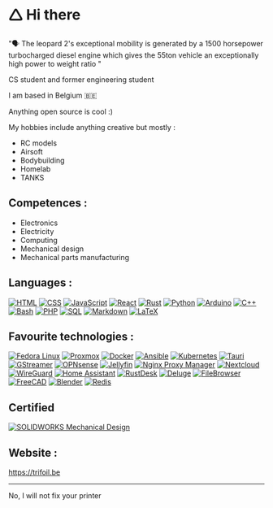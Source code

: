 # 🛆 Hi there 

"🗣️ The leopard 2's exceptional mobility is generated by a 1500 horsepower turbocharged diesel engine which gives the 55ton vehicle an exceptionally high power to weight ratio "

CS student and former engineering student

I am based in Belgium 🇧🇪

Anything open source is cool :)

My hobbies include anything creative but mostly :   

* RC models
* Airsoft
* Bodybuilding
* Homelab
* TANKS

## Competences :

* Electronics
* Electricity
* Computing
* Mechanical design
* Mechanical parts manufacturing

## Languages :

[![HTML](https://img.shields.io/badge/HTML-E34F26?style=for-the-badge&logo=html5&logoColor=white)](https://developer.mozilla.org/en-US/docs/Web/HTML)
[![CSS](https://img.shields.io/badge/CSS-1572B6?style=for-the-badge&logo=css3&logoColor=white)](https://developer.mozilla.org/en-US/docs/Web/CSS)
[![JavaScript](https://img.shields.io/badge/JavaScript-FFD000?style=for-the-badge&logo=javascript&logoColor=black)](https://developer.mozilla.org/en-US/docs/Web/JavaScript)
[![React](https://img.shields.io/badge/React-61DAFB?style=for-the-badge&logo=react&logoColor=black)](https://reactjs.org/)
[![Rust](https://img.shields.io/badge/Rust-000000?style=for-the-badge&logo=rust&logoColor=white)](https://www.rust-lang.org/)
[![Python](https://img.shields.io/badge/Python-3776AB?style=for-the-badge&logo=python&logoColor=white)](https://www.python.org/)
[![Arduino](https://img.shields.io/badge/Arduino-00979D?style=for-the-badge&logo=arduino&logoColor=white)](https://www.arduino.cc/)
[![C++](https://img.shields.io/badge/C++-00599C?style=for-the-badge&logo=c%2B%2B&logoColor=white)](https://isocpp.org/)
[![Bash](https://img.shields.io/badge/Bash-4EAA25?style=for-the-badge&logo=gnu-bash&logoColor=white)](https://www.gnu.org/software/bash/)
[![PHP](https://img.shields.io/badge/PHP-777BB4?style=for-the-badge&logo=php&logoColor=white)](https://www.php.net/)
[![SQL](https://img.shields.io/badge/SQL-4479A1?style=for-the-badge&logo=mysql&logoColor=white)](https://en.wikipedia.org/wiki/SQL)
[![Markdown](https://img.shields.io/badge/Markdown-000000?style=for-the-badge&logo=markdown&logoColor=white)](https://www.markdownguide.org/)
[![LaTeX](https://img.shields.io/badge/LaTeX-008080?style=for-the-badge&logo=latex&logoColor=white)](https://www.latex-project.org/)



## Favourite technologies :

[![Fedora Linux](https://img.shields.io/badge/Fedora_Linux-51A2DA?style=for-the-badge&logo=fedora&logoColor=white)](https://getfedora.org/)
[![Proxmox](https://img.shields.io/badge/Proxmox-E57000?style=for-the-badge&logo=proxmox&logoColor=white)](https://www.proxmox.com/)
[![Docker](https://img.shields.io/badge/Docker-2496ED?style=for-the-badge&logo=docker&logoColor=white)](https://www.docker.com/)
[![Ansible](https://img.shields.io/badge/Ansible-EE0000?style=for-the-badge&logo=ansible&logoColor=white)](https://www.ansible.com/)
[![Kubernetes](https://img.shields.io/badge/Kubernetes-326CE5?style=for-the-badge&logo=kubernetes&logoColor=white)](https://kubernetes.io/)
[![Tauri](https://img.shields.io/badge/Tauri-FFC131?style=for-the-badge&logo=tauri&logoColor=black)](https://tauri.app/)
[![GStreamer](https://img.shields.io/badge/GStreamer-FF7800?style=for-the-badge&logo=gstreamer&logoColor=white)](https://gstreamer.freedesktop.org/)
[![OPNsense](https://img.shields.io/badge/OPNsense-D94F00?style=for-the-badge&logo=opnsense&logoColor=white)](https://opnsense.org/)
[![Jellyfin](https://img.shields.io/badge/Jellyfin-00A4DC?style=for-the-badge&logo=jellyfin&logoColor=white)](https://jellyfin.org/)
[![Nginx Proxy Manager](https://img.shields.io/badge/Nginx_Proxy_Manager-009639?style=for-the-badge&logo=nginx&logoColor=white)](https://nginxproxymanager.com/)
[![Nextcloud](https://img.shields.io/badge/Nextcloud-0082C9?style=for-the-badge&logo=nextcloud&logoColor=white)](https://nextcloud.com/)
[![WireGuard](https://img.shields.io/badge/WireGuard-88171A?style=for-the-badge&logo=wireguard&logoColor=white)](https://www.wireguard.com/)
[![Home Assistant](https://img.shields.io/badge/Home_Assistant-41BDF5?style=for-the-badge&logo=home-assistant&logoColor=white)](https://www.home-assistant.io/)
[![RustDesk](https://img.shields.io/badge/RustDesk-000000?style=for-the-badge&logo=rustdesk&logoColor=white)](https://rustdesk.com/)
[![Deluge](https://img.shields.io/badge/Deluge-00BFFF?style=for-the-badge&logo=deluge&logoColor=white)](https://deluge-torrent.org/)
[![FileBrowser](https://img.shields.io/badge/FileBrowser-4CAF50?style=for-the-badge&logo=filebrowser&logoColor=white)](https://filebrowser.org/)
[![FreeCAD](https://img.shields.io/badge/FreeCAD-2C3E50?style=for-the-badge&logo=freecad&logoColor=white)](https://www.freecad.org/)
[![Blender](https://img.shields.io/badge/Blender-F5792A?style=for-the-badge&logo=blender&logoColor=white)](https://www.blender.org/)
[![Redis](https://img.shields.io/badge/Redis-DC382D?style=for-the-badge&logo=redis&logoColor=white)](https://redis.io//)


## Certified

[![SOLIDWORKS Mechanical Design](https://img.shields.io/badge/SOLIDWORKS%20Mechanical%20Design-004D80?style=for-the-badge&logo=solidworks&logoColor=white)](https://www.solidworks.com/)


## Website :

https://trifoil.be




---

No, I will not fix your printer
